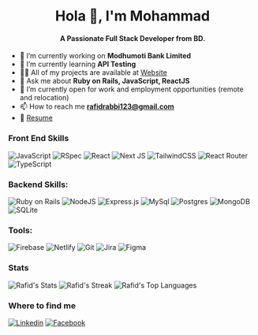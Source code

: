 <h1 align="center">Hola 👋, I'm Mohammad </h1>
<h4 align="center">A Passionate Full Stack Developer from BD.</h4>

- 🔭 I’m currently working on **Modhumoti Bank Limited**
- 🌱 I’m currently learning **API Testing** 
- 👨‍💻 All of my projects are available at [Website](https://rafidportfolio.netlify.app/)
- 💬 Ask me about **Ruby on Rails, JavaScript, ReactJS**
- 👯 I’m currently open for work and employment opportunities (remote and relocation)
- 📫 How to reach me **rafidrabbi123@gmail.com**
- 📄 [Resume](https://drive.google.com/file/d/1xJhUohHwn2RlL6NaKdIASlz0mLpRLkMY/view?usp=share_link)

<h3 align="left"> Front End Skills </h3>
<p align="left">
  	<img src="https://img.shields.io/badge/javascript-%23323330.svg?style=for-the-badge&logo=javascript&logoColor=%23F7DF1E" alt="JavaScript" />
  	<img src="https://img.shields.io/badge/RSpec-black?style=for-the-badge&logo=rspec" alt="RSpec" />
	<img src="https://img.shields.io/badge/react-%2320232a.svg?style=for-the-badge&logo=react&logoColor=%2361DAFB" alt="React">
	<img src="https://img.shields.io/badge/Next-black?style=for-the-badge&logo=next.js&logoColor=white" alt="Next JS">
	<img src="https://img.shields.io/badge/tailwindcss-%2338B2AC.svg?style=for-the-badge&logo=tailwind-css&logoColor=white" alt="TailwindCSS">
	<img src="https://img.shields.io/badge/React_Router-CA4245?style=for-the-badge&logo=react-router&logoColor=white" alt="React Router" />
	<img src="https://img.shields.io/badge/typescript-%23007ACC.svg?style=for-the-badge&logo=typescript&logoColor=white" alt="TypeScript" />
</p>

<h3 align="left">Backend Skills:</h3>
<p align="left">
  <img src="https://img.shields.io/badge/Ruby_on_Rails-red?style=for-the-badge&logo=Ruby%20on%20Rails" alt="Ruby on Rails" />
  <img src="https://img.shields.io/badge/node.js-6DA55F?style=for-the-badge&logo=node.js&logoColor=white" alt="NodeJS" />
  <img src="https://img.shields.io/badge/express.js-%23404d59.svg?style=for-the-badge&logo=express&logoColor=%2361DAFB" alt="Express.js" />
  <img src="https://img.shields.io/badge/MySQL-orange?style=for-the-badge&logo=mysql" alt="MySql" />
  <img src="https://img.shields.io/badge/postgres-%23316192.svg?style=for-the-badge&logo=postgresql&logoColor=white" alt="Postgres" />
  <img src="https://img.shields.io/badge/MongoDB-%234ea94b.svg?style=for-the-badge&logo=mongodb&logoColor=white" alt="MongoDB" />
  <img src="https://img.shields.io/badge/sqlite-%2307405e.svg?style=for-the-badge&logo=sqlite&logoColor=white" alt="SQLite" />
</p>

<h3 align="left">Tools:</h3>
<p align="left">
<img src="https://img.shields.io/badge/firebase-%23039BE5.svg?style=for-the-badge&logo=firebase" alt="Firebase" />
<img src="https://img.shields.io/badge/netlify-%2300C7B7.svg?style=for-the-badge&logo=netlify&logoColor=white" alt="Netlify" />
<img src="https://img.shields.io/badge/Git-%23F05032.svg?style=for-the-badge&logo=git&logoColor=white" alt="Git" />
<img src="https://img.shields.io/badge/jira-%230A0FFF.svg?style=for-the-badge&logo=jira&logoColor=white" alt="Jira" />
<img src="https://img.shields.io/badge/figma-%23F24E1E.svg?style=for-the-badge&logo=figma&logoColor=white" alt="Figma" />
</p>

### Stats

![Rafid's Stats](https://github-readme-stats.vercel.app/api?username=toxicplatypus&theme=darcula&show_icons=true&hide_border=true&count_private=true)
![Rafid's Streak](https://github-readme-streak-stats.herokuapp.com/?user=toxicplatypus&theme=darcula&hide_border=true)
![Rafid's Top Languages](https://github-readme-stats.vercel.app/api/top-langs/?username=toxicplatypus&theme=darcula&show_icons=true&hide_border=true&layout=compact)

### Where to find me

[![Linkedin](https://img.shields.io/badge/LinkedIn-0077B5?style=for-the-badge&logo=linkedin&logoColor=white)](https://linkedin.com/in/mohammad-rafid-rabbi-b59490180)
[![Facebook](https://img.shields.io/badge/Facebook-1877F2?style=for-the-badge&logo=facebook&logoColor=white)](https://facebook.com/rafidrabbi)
